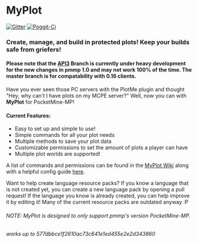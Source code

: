 # MyPlot
[![Gitter](https://badges.gitter.im/jasonwynn10/MyPlot.svg)](https://gitter.im/jasonwynn10/MyPlot?utm_source=badge&utm_medium=badge&utm_campaign=pr-badge)
[![Poggit-Ci](https://poggit.pmmp.io/ci.shield/jasonwynn10/MyPlot/MyPlot)](https://poggit.pmmp.io/ci/jasonwynn10/MyPlot/MyPlot)
### **Create, manage, and build in protected plots! Keep your builds safe from griefers!**

#### Please note that the [API3](https://github.com/jasonwynn10/MyPlot/tree/API3) Branch is currently under heavy development for the new changes in pmmp 1.0 and may not work 100% of the time. The master branch is for compatability with 0.16 clients.

Have you ever seen those PC servers with the PlotMe plugin and thought "Hey, why can't I have plots on my MCPE server?" Well, now you can with **MyPlot** for PocketMine-MP! 
#### Current Features:
 - Easy to set up and simple to use!
 - Simple commands for all your plot needs
 - Multiple methods to save your plot data
 - Customizable permissions to set the amount of plots a player can have
 - Multiple plot worlds are supported!

A list of commands and permissions can be found in the [MyPlot Wiki](http://jasonwynn10.github.io/MyPlot/cmdsandperms) along with a helpful config guide [here](http://jasonwynn10.github.io/MyPlot/configurations).

Want to help create language resource packs? If you know a language that is not created yet, you can create a new language pack by opening a pull request! If the language you know is already created, you can help improve it by editing it! Many of the current resource packs are outdated anyway :P

###### *NOTE:* MyPlot is designed to only support pmmp's version PocketMine-MP.
###### works up to 577dbbce1f2610ac73c641e1ed455e2e2d343860
